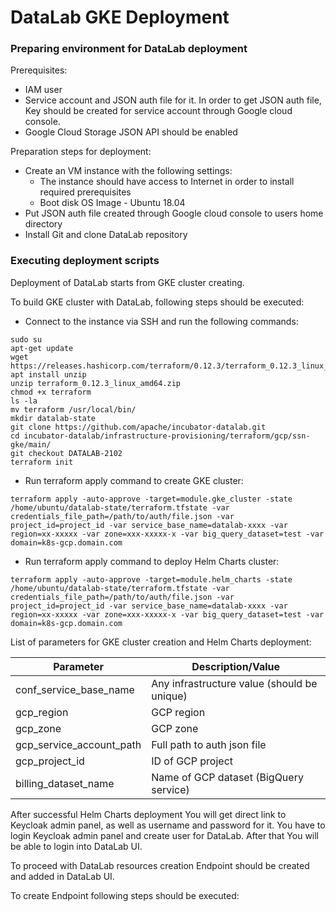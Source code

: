 # DataLab GKE Deployment <a name="DataLab_Deployment"></a>

### Preparing environment for DataLab deployment <a name="Env_for_DataLab"></a>

Prerequisites:

- IAM user
- Service account and JSON auth file for it. In order to get JSON auth file, Key should be created for service account 
through Google cloud console.
- Google Cloud Storage JSON API should be enabled

Preparation steps for deployment:

- Create an VM instance with the following settings:
    - The instance should have access to Internet in order to install required prerequisites
    - Boot disk OS Image - Ubuntu 18.04
- Put JSON auth file created through Google cloud console to users home directory
- Install Git and clone DataLab repository

### Executing deployment scripts

Deployment of DataLab starts from GKE cluster creating.

To build GKE cluster with DataLab, following steps should be executed:

- Connect to the instance via SSH and run the following commands:
```
sudo su
apt-get update
wget https://releases.hashicorp.com/terraform/0.12.3/terraform_0.12.3_linux_amd64.zip
apt install unzip
unzip terraform_0.12.3_linux_amd64.zip
chmod +x terraform
ls -la
mv terraform /usr/local/bin/
mkdir datalab-state
git clone https://github.com/apache/incubator-datalab.git
cd incubator-datalab/infrastructure-provisioning/terraform/gcp/ssn-gke/main/
git checkout DATALAB-2102
terraform init
```
- Run terraform apply command to create GKE cluster:

```
terraform apply -auto-approve -target=module.gke_cluster -state /home/ubuntu/datalab-state/terraform.tfstate -var credentials_file_path=/path/to/auth/file.json -var project_id=project_id -var service_base_name=datalab-xxxx -var region=xx-xxxxx -var zone=xxx-xxxxx-x -var big_query_dataset=test -var domain=k8s-gcp.domain.com
```

- Run terraform apply command to deploy Helm Charts cluster:

```
terraform apply -auto-approve -target=module.helm_charts -state /home/ubuntu/datalab-state/terraform.tfstate -var credentials_file_path=/path/to/auth/file.json -var project_id=project_id -var service_base_name=datalab-xxxx -var region=xx-xxxxx -var zone=xxx-xxxxx-x -var big_query_dataset=test -var domain=k8s-gcp.domain.com
```

List of parameters for GKE cluster creation and Helm Charts deployment:

| Parameter                    | Description/Value                                                                     |
|------------------------------|---------------------------------------------------------------------------------------|
| conf\_service\_base\_name    | Any infrastructure value (should be unique)										   |
| gcp\_region                  | GCP region                                                                            |
| gcp\_zone                    | GCP zone                                                                              |
| gcp\_service\_account\_path  | Full path to auth json file                                                           |
| gcp\_project\_id             | ID of GCP project                                                                     |
| billing\_dataset\_name 	   | Name of GCP dataset (BigQuery service)                                                |,

After successful Helm Charts deployment You will get direct link to Keycloak admin panel, as well as username and password for it. You have to login Keycloak admin panel and create user for DataLab. After that You will be able to login into DataLab UI.

To proceed with DataLab resources creation  Endpoint should be created and added in DataLab UI.

To create Endpoint following steps should be executed: